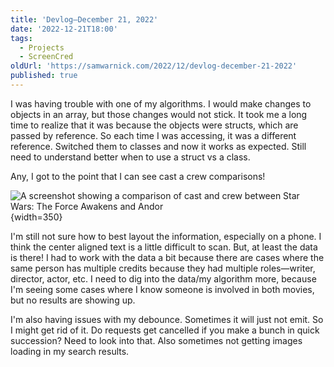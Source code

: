```yaml
---
title: 'Devlog—December 21, 2022'
date: '2022-12-21T18:00'
tags:
  - Projects
  - ScreenCred
oldUrl: 'https://samwarnick.com/2022/12/devlog-december-21-2022'
published: true
---
```


I was having trouble with one of my algorithms. I would make changes to objects in an array, but those changes would not stick. It took me a long time to realize that it was because the objects were structs, which are passed by reference. So each time I was accessing, it was a different reference. Switched them to classes and now it works as expected. Still need to understand better when to use a struct vs a class.

Any, I got to the point that I can see cast a crew comparisons!

![A screenshot showing a comparison of cast and crew between Star Wars: The Force Awakens and Andor](/media/2022-12-21-comparison-screenshot.jpeg "My second attempt at this screen"){width=350}

I'm still not sure how to best layout the information, especially on a phone. I think the center aligned text is a little difficult to scan. But, at least the data is there! I had to work with the data a bit because there are cases where the same person has multiple credits because they had multiple roles—writer, director, actor, etc. I need to dig into the data/my algorithm more, because I'm seeing some cases where I know someone is involved in both movies, but no results are showing up.

I'm also having issues with my debounce. Sometimes it will just not emit. So I might get rid of it. Do requests get cancelled if you make a bunch in quick succession? Need to look into that. Also sometimes not getting images loading in my search results.
